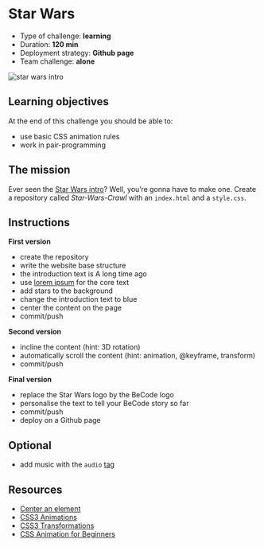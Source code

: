 # Star Wars
* Type of challenge: **learning**
* Duration: **120 min**
* Deployment strategy: **Github page**
* Team challenge: **alone**

![star wars intro](https://github.com/becodeorg/BXL-Swartz-4-27/raw/master/1.The-Field/4.HTML-CSS/introduction/images/star-wars.jpg)

## Learning objectives
At the end of this challenge you should be able to:
* use basic CSS animation rules
* work in pair-programming

## The mission
Ever seen the [Star Wars intro](https://www.youtube.com/watch?v=C587lNBQXAw)? Well, you’re gonna have to make one. Create a repository called *Star-Wars-Crawl* with an ```index.html``` and a ```style.css```.

## Instructions

**First version**
* create the repository
* write the website base structure
* the introduction text is A long time ago
* use [lorem ipsum](http://en.lipsum.com/) for the core text
* add stars to the background
* change the introduction text to blue
* center the content on the page
* commit/push

**Second version**
* incline the content (hint: 3D rotation)
* automatically scroll the content (hint: animation, @keyframe, transform)
* commit/push

**Final version**
* replace the Star Wars logo by the BeCode logo
* personalise the text to tell your BeCode story so far
* commit/push
* deploy on a Github page

## Optional
* add music with the ```audio``` [tag](https://www.w3schools.com/tags/tag_audio.asp)

## Resources
* [Center an element](https://www.w3schools.com/css/css_align.asp)
* [CSS3 Animations](https://www.w3schools.com/css/css3_animations.asp)
* [CSS3 Transformations](https://www.w3schools.com/css/css3_3dtransforms.asp)
* [CSS Animation for Beginners](https://tinyurl.com/y2dvujce)
